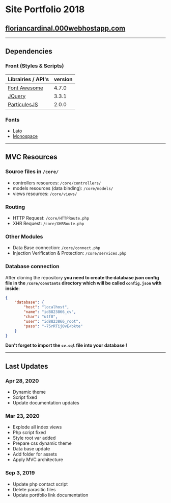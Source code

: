 # Site Portfolio 2018

## **[floriancardinal.000webhostapp.com](https://floriancardinal.000webhostapp.com/)**

---

## **Dependencies**

### Front (Styles & Scripts)

| Librairies / API's                                                                        | version |
| ----------------------------------------------------------------------------------------- | ------- |
| [Font Awesome](https://fontawesome.com/how-to-use/on-the-web/referencing-icons/basic-use) | 4.7.0   |
| [JQuery](https://api.jquery.com/)                                                         | 3.3.1   |
| [ParticulesJS](https://github.com/VincentGarreau/particles.js/)                           | 2.0.0   |

### Fonts

- [Lato](http://www.latofonts.com/lato-free-fonts/)
- [Monospace](https://fontmeme.com/polices/police-monospace/)

---

## **MVC Resources**

### Source files in `/core/`

- controllers resources: `/core/controllers/`
- models resources (data binding): `/core/models/`
- views resources: `/core/views/`

### Routing

- HTTP Request: `/core/HTTPRoute.php`
- XHR Request: `/core/XHRRoute.php`

### Other Modules

- Data Base connection: `/core/connect.php`
- Injection Verification & Protection: `/core/services.php`

### Database connection

After cloning the repository **you need to create the database json config file in the `/core/constants` directory which will be called `config.json` with inside**:

```json
{
	"database": {
		"host": "localhost",
		"name": "id8823866_cv",
		"char": "utf8",
		"user": "id8823866_root",
		"pass": "~75rRTijOvE<bkte"
	}
}
```

**Don't forget to import the `cv.sql` file into your database !**

---

## **Last Updates**

### Apr 28, 2020

- Dynamic theme
- Script fixed
- Update documentation updates

### Mar 23, 2020

- Explode all index views
- Php script fixed
- Style root var added
- Prepare css dynamic theme
- Data base update
- Add folder for assets
- Apply MVC architecture

### Sep 3, 2019

- Update php contact script
- Delete parasitic files
- Update portfolio link documentation
